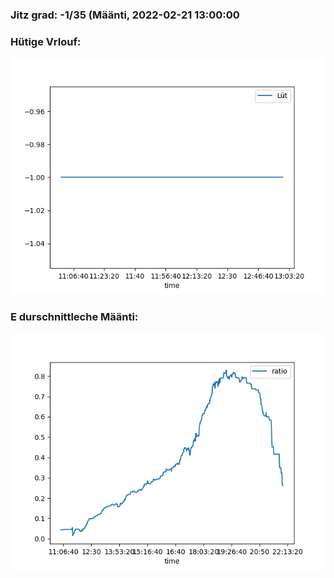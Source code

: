 ### Jitz grad: -1/35 (Määnti, 2022-02-21 13:00:00

### Hütige Vrlouf:
![Graph](Today.png)

### E durschnittleche Määnti:
![Graph](Määnti.png)